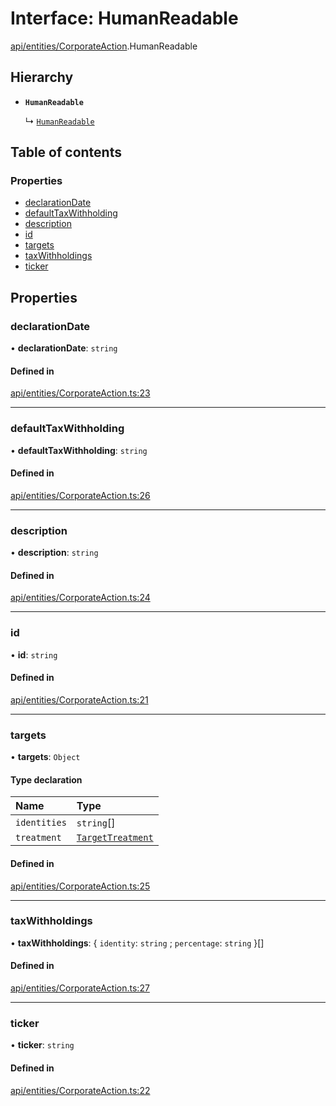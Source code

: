 # Interface: HumanReadable

[api/entities/CorporateAction](../wiki/api.entities.CorporateAction).HumanReadable

## Hierarchy

- **`HumanReadable`**

  ↳ [`HumanReadable`](../wiki/api.entities.DividendDistribution.HumanReadable)

## Table of contents

### Properties

- [declarationDate](../wiki/api.entities.CorporateAction.HumanReadable#declarationdate)
- [defaultTaxWithholding](../wiki/api.entities.CorporateAction.HumanReadable#defaulttaxwithholding)
- [description](../wiki/api.entities.CorporateAction.HumanReadable#description)
- [id](../wiki/api.entities.CorporateAction.HumanReadable#id)
- [targets](../wiki/api.entities.CorporateAction.HumanReadable#targets)
- [taxWithholdings](../wiki/api.entities.CorporateAction.HumanReadable#taxwithholdings)
- [ticker](../wiki/api.entities.CorporateAction.HumanReadable#ticker)

## Properties

### declarationDate

• **declarationDate**: `string`

#### Defined in

[api/entities/CorporateAction.ts:23](https://github.com/PolymeshAssociation/polymesh-sdk/blob/95e180d2/src/api/entities/CorporateAction.ts#L23)

___

### defaultTaxWithholding

• **defaultTaxWithholding**: `string`

#### Defined in

[api/entities/CorporateAction.ts:26](https://github.com/PolymeshAssociation/polymesh-sdk/blob/95e180d2/src/api/entities/CorporateAction.ts#L26)

___

### description

• **description**: `string`

#### Defined in

[api/entities/CorporateAction.ts:24](https://github.com/PolymeshAssociation/polymesh-sdk/blob/95e180d2/src/api/entities/CorporateAction.ts#L24)

___

### id

• **id**: `string`

#### Defined in

[api/entities/CorporateAction.ts:21](https://github.com/PolymeshAssociation/polymesh-sdk/blob/95e180d2/src/api/entities/CorporateAction.ts#L21)

___

### targets

• **targets**: `Object`

#### Type declaration

| Name | Type |
| :------ | :------ |
| `identities` | `string`[] |
| `treatment` | [`TargetTreatment`](../wiki/api.entities.CorporateActionBase.types.TargetTreatment) |

#### Defined in

[api/entities/CorporateAction.ts:25](https://github.com/PolymeshAssociation/polymesh-sdk/blob/95e180d2/src/api/entities/CorporateAction.ts#L25)

___

### taxWithholdings

• **taxWithholdings**: { `identity`: `string` ; `percentage`: `string`  }[]

#### Defined in

[api/entities/CorporateAction.ts:27](https://github.com/PolymeshAssociation/polymesh-sdk/blob/95e180d2/src/api/entities/CorporateAction.ts#L27)

___

### ticker

• **ticker**: `string`

#### Defined in

[api/entities/CorporateAction.ts:22](https://github.com/PolymeshAssociation/polymesh-sdk/blob/95e180d2/src/api/entities/CorporateAction.ts#L22)

